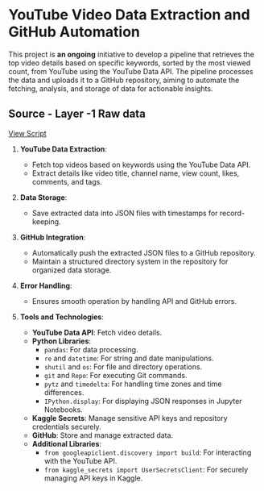 # YouTube Video Data Extraction and GitHub Automation

This project is **an ongoing** initiative to develop a pipeline that retrieves the top video details based on specific keywords, sorted by the most viewed count, from YouTube using the YouTube Data API. The pipeline processes the data and uploads it to a GitHub repository, aiming to automate the fetching, analysis, and storage of data for actionable insights.

## Source - Layer -1 Raw data
[View Script](https://github.com/darshanabk/YouTubeFoodChannelAnalysis/blob/main/sourcedaily.ipynb)

1. **YouTube Data Extraction**:
   - Fetch top videos based on keywords using the YouTube Data API.
   - Extract details like video title, channel name, view count, likes, comments, and tags.

3. **Data Storage**:
   - Save extracted data into JSON files with timestamps for record-keeping.

4. **GitHub Integration**:
   - Automatically push the extracted JSON files to a GitHub repository.
   - Maintain a structured directory system in the repository for organized data storage.

5. **Error Handling**:
   - Ensures smooth operation by handling API and GitHub errors.

6. **Tools and Technologies**:
   - **YouTube Data API**: Fetch video details.
   - **Python Libraries**:
     - `pandas`: For data processing.
     - `re` and `datetime`: For string and date manipulations.
     - `shutil` and `os`: For file and directory operations.
     - `git` and `Repo`: For executing Git commands.
     - `pytz` and `timedelta`: For handling time zones and time differences.
     - `IPython.display`: For displaying JSON responses in Jupyter Notebooks.
   - **Kaggle Secrets**: Manage sensitive API keys and repository credentials securely.
   - **GitHub**: Store and manage extracted data.
   - **Additional Libraries**:
     - `from googleapiclient.discovery import build`: For interacting with the YouTube API.
     - `from kaggle_secrets import UserSecretsClient`: For securely managing API keys in Kaggle.
